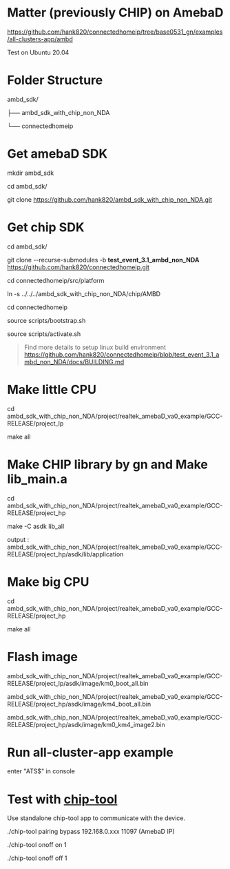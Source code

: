 # Matter (previously CHIP) on AmebaD

https://github.com/hank820/connectedhomeip/tree/base0531_gn/examples/all-clusters-app/ambd

Test on Ubuntu 20.04

# Folder Structure
ambd_sdk/

├── ambd_sdk_with_chip_non_NDA

└── connectedhomeip

# Get amebaD SDK
mkdir ambd_sdk

cd ambd_sdk/

git clone https://github.com/hank820/ambd_sdk_with_chip_non_NDA.git

# Get chip SDK 
cd ambd_sdk/

git clone --recurse-submodules -b <b>test_event_3.1_ambd_non_NDA</b> https://github.com/hank820/connectedhomeip.git

cd connectedhomeip/src/platform

ln -s ../../../ambd_sdk_with_chip_non_NDA/chip/AMBD

cd connectedhomeip

source scripts/bootstrap.sh

source scripts/activate.sh

 > Find more details to setup linux build environment
 > https://github.com/hank820/connectedhomeip/blob/test_event_3.1_ambd_non_NDA/docs/BUILDING.md


# Make little CPU
cd ambd_sdk_with_chip_non_NDA/project/realtek_amebaD_va0_example/GCC-RELEASE/project_lp

make all


# Make CHIP library by gn and Make lib_main.a

cd ambd_sdk_with_chip_non_NDA/project/realtek_amebaD_va0_example/GCC-RELEASE/project_hp

make -C asdk lib_all

output : ambd_sdk_with_chip_non_NDA/project/realtek_amebaD_va0_example/GCC-RELEASE/project_hp/asdk/lib/application

# Make big CPU
cd ambd_sdk_with_chip_non_NDA/project/realtek_amebaD_va0_example/GCC-RELEASE/project_hp

make all

# Flash image
ambd_sdk_with_chip_non_NDA/project/realtek_amebaD_va0_example/GCC-RELEASE/project_lp/asdk/image/km0_boot_all.bin

ambd_sdk_with_chip_non_NDA/project/realtek_amebaD_va0_example/GCC-RELEASE/project_hp/asdk/image/km4_boot_all.bin

ambd_sdk_with_chip_non_NDA/project/realtek_amebaD_va0_example/GCC-RELEASE/project_hp/asdk/image/km0_km4_image2.bin

# Run all-cluster-app example
enter "ATS$" in console


# Test with [chip-tool](https://github.com/hank820/connectedhomeip/tree/test_event_3.1_ambd_non_NDA/examples/chip-tool)
Use standalone chip-tool app to communicate with the device.

./chip-tool pairing bypass 192.168.0.xxx 11097  (AmebaD IP)

./chip-tool onoff on 1

./chip-tool onoff off 1
